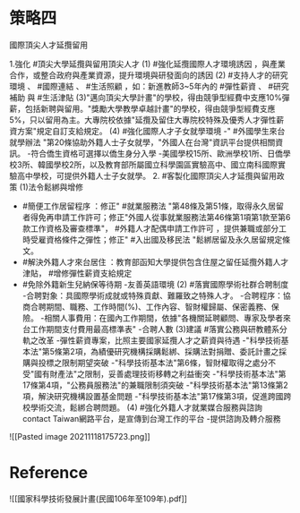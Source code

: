 # 策略四
國際頂尖人才延攬留用

1.強化 #頂尖大學延攬與留用頂尖人才
(1) #強化延攬國際人才環境誘因 ，與產業合作，或整合政府與產業資源，提升環境與研發面向的誘因
(2) #支持人才的研究環境 、 #國際連結 、 #生活照顧 ，如：新進教師3~5年內的 #彈性薪資 、 #研究補助 與 #生活津貼
(3)"邁向頂尖大學計畫"的學校，得由競爭型經費中支應10%彈薪，包括新聘與留用。"獎勵大學教學卓越計畫"的學校，得由競爭型經費支應5%，只以留用為主。大專院校依據"延攬及留住大專院校特殊及優秀人才彈性薪資方案"規定自訂支給規定。
(4) #強化國際人才子女就學環境
-" #外國學生來台就學辦法 "第20條協助外籍人士子女就學，"外國人在台灣"資訊平台提供相關資訊。
-符合僑生資格可選擇以僑生身分入學
-美國學校15所、歐洲學校1所、日僑學校3所、韓國學校2所，以及教育部所屬國立科學園區實驗高中、國立南科國際實驗高中學校，可提供外籍人士子女就學。
2. #客製化國際頂尖人才延攬與留用政策
(1)法令鬆綁與增修
- #簡便工作居留程序 ：修正" #就業服務法 "第48條及第51條，取得永久居留者得免再申請工作許可；修正"外國人從事就業服務法第46條第1項第1款至第6款工作資格及審查標準"， #外籍人才配偶申請工作許可 ，提供兼職或部分工時受雇資格條件之彈性；修正" #入出國及移民法 "鬆綁居留及永久居留規定條文。
- #解決外籍人才來台居住 ：教育部函知大學提供包含住屋之留任延攬外籍人才津貼， #增修彈性薪資支給規定
- #免除外籍新生兒納保等待期
-友善英語環境
(2) #落實國際學術社群合聘制度
-合聘對象：具國際學術成就或特殊貢獻、難羅致之特殊人才。
-合聘程序：協商合聘期間、職務、工作時間(%)、工作內容、智財權歸屬、保密義務、保險。
-相關人事費用：在國內工作期間，依據"各機關延聘顧問、專家及學者來台工作期間支付費用最高標準表"
-合聘人數
(3)建議 #落實公務與研教體系分軌之改革
-彈性薪資專案，比照主要國家延攬人才之薪資與待遇
-"科學技術基本法"第5條第2項，為績優研究機構採購鬆綁、採購法對捐贈、委託計畫之採購與投標之限制期望突破
-"科學技術基本法"第6條，智財權取得之處分不受"國有財產法"之限制，妥善處理技術移轉之利益衝突
-"科學技術基本法"第17條第4項，"公務員服務法"的兼職限制須突破
-"科學技術基本法"第13條第2項，解決研究機構設置基金問題
-"科學技術基本法"第17條第3項，促進跨國跨校學術交流，鬆綁合聘問題。
(4) #強化外籍人才就業媒合服務與諮詢
contact Taiwan網路平台，是宣傳到台灣工作的平台
-提供諮詢及轉介服務

![[Pasted image 20211118175723.png]]
# Reference
![[國家科學技術發展計畫(民國106年至109年).pdf]]